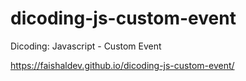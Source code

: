 # dicoding-js-custom-event
Dicoding: Javascript - Custom Event

https://faishaldev.github.io/dicoding-js-custom-event/
